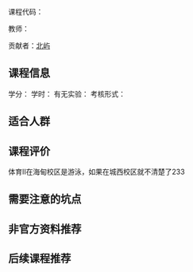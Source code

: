 课程代码：

教师：

贡献者：[北屿](https://github.com/beiyuouo/)

## 课程信息

学分：
学时：
有无实验：
考核形式：

## 适合人群


## 课程评价

体育II在海甸校区是游泳，如果在城西校区就不清楚了233

## 需要注意的坑点


## 非官方资料推荐


## 后续课程推荐

